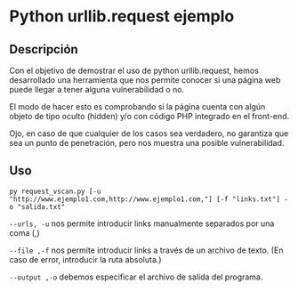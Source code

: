 # Python urllib.request ejemplo

## Descripción
Con el objetivo de demostrar el uso de python urllib.request, hemos desarrollado una herramienta que nos permite conocer si una página web puede llegar a tener alguna vulnerabilidad o no.

El modo de hacer esto es comprobando si la página cuenta con algún objeto de tipo oculto (hidden) y/o con código PHP integrado en el front-end.

Ojo, en caso de que cualquier de los casos sea verdadero, no garantiza que sea un punto de penetración, pero nos muestra una posible vulnerabilidad.

## Uso

`py request_vscan.py [-u "http://www.ejemplo1.com,http://www.ejemplo1.com,"] [-f "links.txt"] -o "salida.txt"`

`--urls, -u` nos permite introducir links manualmente separados por una coma (,)

`--file ,-f` nos permite introducir links a través de un archivo de texto. (En caso de error, introducir la ruta absoluta.)

`--output ,-o` debemos especificar el archivo de salida del programa.